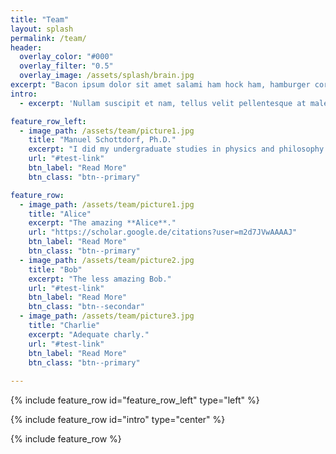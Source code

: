 ```yaml
---
title: "Team"
layout: splash
permalink: /team/
header:
  overlay_color: "#000"
  overlay_filter: "0.5"
  overlay_image: /assets/splash/brain.jpg
excerpt: "Bacon ipsum dolor sit amet salami ham hock ham, hamburger corned beef short ribs kielbasa biltong t-bone drumstick tri-tip tail sirloin pork chop."
intro: 
  - excerpt: 'Nullam suscipit et nam, tellus velit pellentesque at malesuada, enim eaque. Quis nulla, netus tempor in diam gravida tincidunt, *proin faucibus* voluptate felis id sollicitudin. Centered with `type="center"`'

feature_row_left:
  - image_path: /assets/team/picture1.jpg
    title: "Manuel Schottdorf, Ph.D."
    excerpt: "I did my undergraduate studies in physics and philosophy at the University of Würzburg in Germany. I then obtained two Master degrees, one in 2011, working in condensed matter physics from Rutgers, and one in 2013, working in theoretical neuroscience in Göttingen. In 2018, I completed my PhD research at the Max Planck Institute for Dynamics and Self-Organization and the Max Planck Institute for Experimental Medicine in. During this time, I was supported by a Boehringer Ingelheim Fonds PhD Fellowship and I was awarded the Otto Hahn medal. I am also a recipient of a Burroughs Wellcome Career Award"
    url: "#test-link"
    btn_label: "Read More"
    btn_class: "btn--primary"

feature_row:
  - image_path: /assets/team/picture1.jpg
    title: "Alice"
    excerpt: "The amazing **Alice**."
    url: "https://scholar.google.de/citations?user=m2d7JVwAAAAJ"
    btn_label: "Read More"
    btn_class: "btn--primary"
  - image_path: /assets/team/picture2.jpg
    title: "Bob"
    excerpt: "The less amazing Bob."
    url: "#test-link"
    btn_label: "Read More"
    btn_class: "btn--secondar"
  - image_path: /assets/team/picture3.jpg
    title: "Charlie"
    excerpt: "Adequate charly."
    url: "#test-link"
    btn_label: "Read More"
    btn_class: "btn--primary"
  
---
```


{% include feature_row id="feature_row_left" type="left" %}

{% include feature_row id="intro" type="center" %}

{% include feature_row %}

